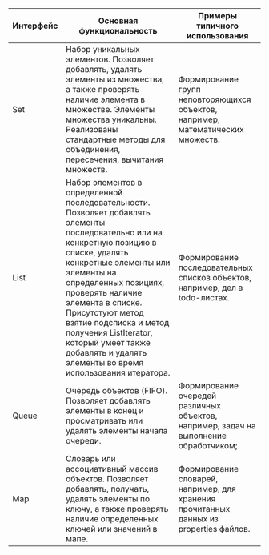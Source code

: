 Интерфейс | Основная функциональность | Примеры типичного использования
--------- | ------------------------- | -------------------------------
Set | Набор уникальных элементов. Позволяет добавлять, удалять элементы из множества, а также проверять наличие элемента в множестве. Элементы множества уникальны. Реализованы стандартные методы для объединения, пересечения, вычитания множеств. | Формирование групп неповторяющихся объектов, например, математических множеств.
List | Набор элементов в определенной последовательности. Позволяет добавлять элементы последовательно или на конкретную позицию в списке, удалять конкретные элементы или элементы на определенных позициях, проверять наличие элемента в списке. Присутстуют метод взятие подсписка и метод получения ListIterator, который умеет также добавлять и удалять элементы во время использования итератора. | Формирование последовательных списков объектов, например, дел в todo-листах.
Queue | Очередь объектов (FIFO). Позволяет добавлять элементы в конец и просматривать или удалять элементы начала очереди. | Формирование очередей различных объектов, например, задач на выполнение обработчиком; 
Map | Словарь или ассоциативный массив объектов. Позволяет добавлять, получать, удалять элементы по ключу, а также проверять наличие определенных ключей или значений в мапе. | Формирование словарей, например, для хранения прочитанных данных из properties файлов. 
